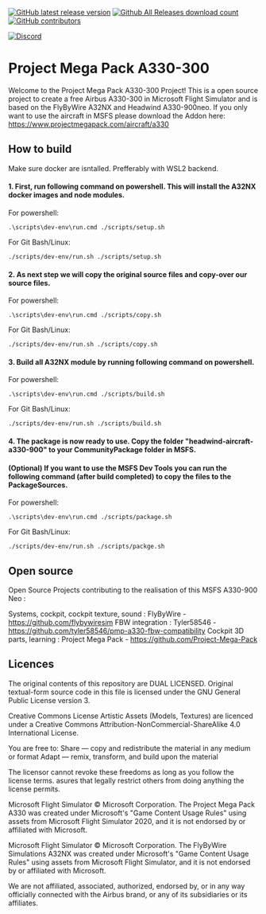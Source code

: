 [![GitHub latest release version](https://img.shields.io/github/v/release/Project-Mega-Pack/a330-300.svg?style=for-the-badge)](https://github.com/Project-Mega-Pack/a330-300/releases/latest)
[![Github All Releases download count](https://img.shields.io/github/downloads/Project-Mega-Pack/a330-300/total?style=for-the-badge)](https://github.com/Project-Mega-Pack/a330-300/releases/latest)
[![GitHub contributors](https://img.shields.io/github/contributors/Project-Mega-Pack/a330-300.svg?style=for-the-badge)](https://github.com/Project-Mega-Pack/a330-300/graphs/contributors)

[![Discord](https://img.shields.io/discord/746450820077453393?label=Discord&style=for-the-badge)](https://discord.com/invite/kAAfYpjsbF)

# Project Mega Pack A330-300

Welcome to the Project Mega Pack A330-300 Project! This is a open source project to create a free Airbus A330-300 in Microsoft Flight Simulator and is based on the FlyByWire A32NX and Headwind A330-900neo. If you only want to use the aircraft in MSFS please download the Addon here: https://www.projectmegapack.com/aircraft/a330

## How to build
Make sure docker are isntalled. Prefferably with WSL2 backend.

#### 1. First, run following command on powershell. This will install the A32NX docker images and node modules.

For powershell:
```shell
.\scripts\dev-env\run.cmd ./scripts/setup.sh
```
For Git Bash/Linux:
```shell
./scripts/dev-env/run.sh ./scripts/setup.sh
```
#### 2. As next step we will copy the original source files and copy-over our source files.

For powershell:
```shell
.\scripts\dev-env\run.cmd ./scripts/copy.sh
```
For Git Bash/Linux:
```shell
./scripts/dev-env/run.sh ./scripts/copy.sh
```

#### 3. Build all A32NX module by running following command on powershell. 

For powershell:
```shell
.\scripts\dev-env\run.cmd ./scripts/build.sh
```
For Git Bash/Linux:
```shell
./scripts/dev-env/run.sh ./scripts/build.sh
```

#### 4. The package is now ready to use. Copy the folder "headwind-aircraft-a330-900" to your CommunityPackage folder in MSFS.

#### (Optional) If you want to use the MSFS Dev Tools you can run the following command (after build completed) to copy the files to the PackageSources.

For powershell:
```shell
.\scripts\dev-env\run.cmd ./scripts/package.sh
```
For Git Bash/Linux:
```shell
./scripts/dev-env/run.sh ./scripts/packge.sh
```

## Open source
Open Source Projects contributing to the realisation of this MSFS A330-900 Neo :

Systems, cockpit, cockpit texture, sound : FlyByWire - https://github.com/flybywiresim
FBW integration : Tyler58546 - https://github.com/tyler58546/pmp-a330-fbw-compatibility
Cockpit 3D parts, learning : Project Mega Pack - https://github.com/Project-Mega-Pack

## Licences

The original contents of this repository are DUAL LICENSED. Original textual-form source code in this file is licensed under the GNU General Public License version 3.

Creative Commons License Artistic Assets (Models, Textures) are licenced under a Creative Commons Attribution-NonCommercial-ShareAlike 4.0 International License.

You are free to:
    Share — copy and redistribute the material in any medium or format
    Adapt — remix, transform, and build upon the material

The licensor cannot revoke these freedoms as long as you follow the license terms.
asures that legally restrict others from doing anything the license permits.

Microsoft Flight Simulator © Microsoft Corporation. The Project Mega Pack A330 was created under Microsoft's "Game Content Usage Rules" using assets from Microsoft Flight Simulator 2020, and it is not endorsed by or affiliated with Microsoft.

Microsoft Flight Simulator © Microsoft Corporation. The FlyByWire Simulations A32NX was created under Microsoft's "Game Content Usage Rules" using assets from Microsoft Flight Simulator, and it is not endorsed by or affiliated with Microsoft.

We are not affiliated, associated, authorized, endorsed by, or in any way officially connected with the Airbus brand, or any of its subsidiaries or its affiliates.
